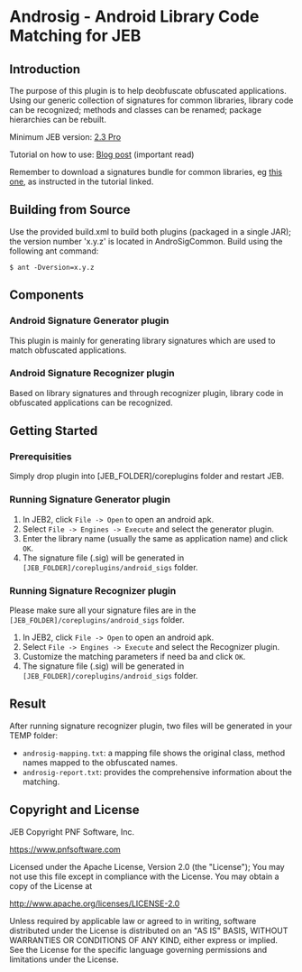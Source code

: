 # Androsig - Android Library Code Matching for JEB

## Introduction

The purpose of this plugin is to help deobfuscate obfuscated applications. Using our generic collection of signatures for common libraries, library code can be recognized; methods and classes can be renamed; package hierarchies can be rebuilt. 

Minimum JEB version: [2.3 Pro](https://www.pnfsoftware.com/jeb2/)

Tutorial on how to use: [Blog post](https://www.pnfsoftware.com/blog/jeb-library-code-matching-for-android/) (important read)

Remember to download a signatures bundle for common libraries, eg [this one](http://jebdecompiler2.s3.amazonaws.com/androsig_db_20160901.zip), as instructed in the tutorial linked.

## Building from Source

Use the provided build.xml to build both plugins (packaged in a single JAR); the version number 'x.y.z' is located in AndroSigCommon. Build using the following ant command:

`$ ant -Dversion=x.y.z`

## Components

### Android Signature Generator plugin

This plugin is mainly for generating library signatures which are used to match obfuscated applications.

### Android Signature Recognizer plugin

Based on library signatures and through recognizer plugin, library code in obfuscated applications can be recognized.

## Getting Started

### Prerequisities

Simply drop plugin into [JEB_FOLDER]/coreplugins folder and restart JEB.

### Running Signature Generator plugin

1. In JEB2, click `File -> Open` to open an android apk.
2. Select `File -> Engines -> Execute` and select the generator plugin.
3. Enter the library name (usually the same as application name) and click `OK`.
4. The signature file (.sig) will be generated in `[JEB_FOLDER]/coreplugins/android_sigs` folder.

### Running Signature Recognizer plugin

Please make sure all your signature files are in the `[JEB_FOLDER]/coreplugins/android_sigs` folder.

1. In JEB2, click `File -> Open` to open an android apk.
2. Select `File -> Engines -> Execute` and select the Recognizer plugin.
3. Customize the matching parameters if need ba and click `OK`.
4. The signature file (.sig) will be generated in `[JEB_FOLDER]/coreplugins/android_sigs` folder.

## Result

After running signature recognizer plugin, two files will be generated in your TEMP folder:

* `androsig-mapping.txt`: a mapping file shows the original class, method names mapped to the obfuscated names.
* `androsig-report.txt`: provides the comprehensive information about the matching.

## Copyright and License

JEB Copyright PNF Software, Inc.

https://www.pnfsoftware.com

Licensed under the Apache License, Version 2.0 (the "License");
You may not use this file except in compliance with the License.
You may obtain a copy of the License at

http://www.apache.org/licenses/LICENSE-2.0

Unless required by applicable law or agreed to in writing, software distributed under the License is distributed on an "AS IS" BASIS, WITHOUT WARRANTIES OR CONDITIONS OF ANY KIND, either express or implied. See the License for the specific language governing permissions and limitations under the License.
